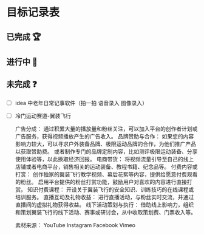 # 目标记录表

## 已完成 :trophy:

## 进行中 :construction:

## 未完成 :question:

- [ ] idea 中老年日常记事软件（拍一拍 语音录入 图像录入）
- [ ] 冷门运动赛道-翼装飞行
  
    广告分成：
通过积累大量的播放量和粉丝关注，可以加入平台的创作者计划或广告服务，获得视频播放产生的广告收入。
品牌赞助与合作：
如果您的内容影响力较大，可以寻求户外装备品牌、极限运动品牌的合作，为他们推广产品以获取赞助费。
或者制作专门的品牌定制内容，比如测评极限运动装备、分享使用体验等，以此换取经济回报。
电商带货：
将视频流量引导至自己的线上店铺或者电商平台，销售相关的运动装备、教程书籍、纪念品等。
付费内容或打赏：
创作独家的翼装飞行教学视频、幕后花絮等内容，提供给愿意付费观看的粉丝。
启用平台提供的粉丝打赏功能，鼓励用户对喜欢的内容进行直接打赏。
知识付费课程：
开设关于翼装飞行的安全知识、训练技巧的在线课程或培训服务。
直播互动及礼物收益：
进行直播活动，与粉丝实时交流，并通过直播间的虚拟礼物获得收益。
线下活动策划与执行：
借助线上影响力，组织和策划翼装飞行的线下活动、赛事或研讨会，从中收取策划费、门票收入等。

    素材来源：
YouTube
Instagram
Facebook
Vimeo